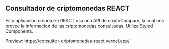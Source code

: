 ## Consultador de criptomonedas REACT

Esta aplicacion creada en REACT usa una API de criptoCompare, la cual nos provee la informacion de las criptomonedas consultadas.
Utiliza Styled Components.

Preview: https://consultor-criptomonedas-react.vercel.app/
